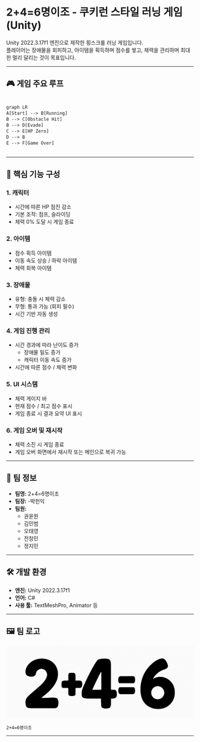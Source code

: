 #  2+4=6명이조 - 쿠키런 스타일 러닝 게임 (Unity)

Unity 2022.3.17f1 엔진으로 제작한 횡스크롤 러닝 게임입니다.  
플레이어는 장애물을 회피하고, 아이템을 획득하며 점수를 쌓고, 체력을 관리하며 최대한 멀리 달리는 것이 목표입니다.

---

## 🎮 게임 주요 루프

```mermaid

graph LR
A[Start] --> B[Running]
B --> C[Obstacle Hit]
B --> D[Evade]
C --> E[HP Zero]
D --> B
E --> F[Game Over]


```

---

## 📌 핵심 기능 구성

### 1. 캐릭터
- 시간에 따른 HP 점진 감소
- 기본 조작: 점프, 슬라이딩
- 체력 0% 도달 시 게임 종료

### 2. 아이템
- 점수 획득 아이템
- 이동 속도 상승 / 하락 아이템
- 체력 회복 아이템

### 3. 장애물
- 유형: 충돌 시 체력 감소
- 무형: 통과 가능 (회피 필수)
- 시간 기반 자동 생성

### 4. 게임 진행 관리
- 시간 경과에 따라 난이도 증가
  - 장애물 밀도 증가
  - 캐릭터 이동 속도 증가
- 시간에 따른 점수 / 체력 변화

### 5. UI 시스템
- 체력 게이지 바
- 현재 점수 / 최고 점수 표시
- 게임 종료 시 결과 요약 UI 표시

### 6. 게임 오버 및 재시작
- 체력 소진 시 게임 종료
- 게임 오버 화면에서 재시작 또는 메인으로 복귀 가능

---

## 👥 팀 정보

- **팀명:** 2+4=6명이조
- **팀장:** 
   -박헌익  
- **팀원:**  
  - 권윤원  
  - 김민범  
  - 오태영  
  - 전창민  
  - 정지민

---

## 🛠️ 개발 환경

- **엔진:** Unity 2022.3.17f1  
- **언어:** C#  
- **사용 툴:** TextMeshPro, Animator 등

---

## 🖼️ 팀 로고
![팀 로고](logo/logo_2plus4equals6.png)

```
2+4=6명이조
```



---


